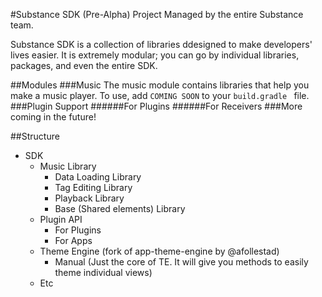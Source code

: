 #Substance SDK (Pre-Alpha)
Project Managed by the entire Substance team.


Substance SDK is a collection of libraries ddesigned to make developers' lives easier. It is extremely modular; you can go by individual libraries, packages, and even the entire SDK.

##Modules
###Music
The music module contains libraries that help you make a music player. To use, add `COMING SOON` to your `build.gradle ` file.
###Plugin Support
######For Plugins
######For Receivers
###More coming in the future!


##Structure
* SDK
    * Music Library
       * Data Loading Library
       * Tag Editing Library
       * Playback Library
       * Base (Shared elements) Library
    * Plugin API
       * For Plugins
       * For Apps
    * Theme Engine (fork of app-theme-engine by @afollestad)
       * Manual (Just the core of TE. It will give you methods to easily theme individual views)
    * Etc
